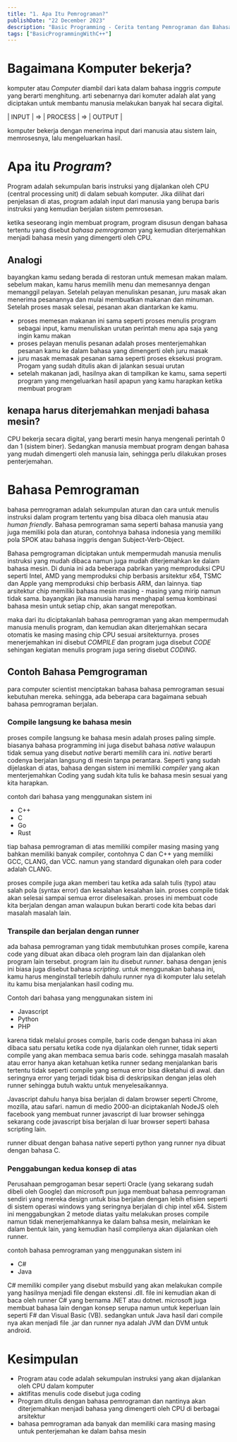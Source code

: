 ```yaml
---
title: "1. Apa Itu Pemrograman?"
publishDate: "22 December 2023"
description: "Basic Programming - Cerita tentang Pemrograman dan Bahasa Pemrograman"
tags: ["BasicProgrammingWithC++"]
---
```


# Bagaimana Komputer bekerja?
komputer atau _Computer_ diambil dari kata dalam bahasa inggris _compute_ yang berarti menghitung. arti sebenarnya dari komuter adalah
alat yang diciptakan untuk membantu manusia melakukan banyak hal secara digital.

| INPUT	| => | PROCESS | => | OUTPUT |

komputer bekerja dengan menerima input dari manusia atau sistem lain, memrosesnya, lalu mengeluarkan hasil.

# Apa itu _Program_?
Program adalah sekumpulan baris instruksi yang dijalankan oleh CPU (central processing unit) di dalam sebuah komputer.
Jika dilihat dari penjelasan di atas, program adalah input dari manusia yang berupa baris instruksi yang kemudian berjalan sistem pemrosesan.

ketika seseorang ingin membuat program, program disusun dengan bahasa tertentu yang disebut _bahasa pemrograman_ yang kemudian diterjemahkan menjadi bahasa mesin yang dimengerti oleh CPU.

## Analogi
bayangkan kamu sedang berada di restoran untuk memesan makan malam. sebelum makan, kamu harus memilih menu dan memesannya dengan memanggil pelayan. Setelah pelayan menuliskan pesanan, juru masak akan menerima pesanannya dan mulai membuatkan makanan dan minuman. Setelah proses masak selesai, pesanan akan diantarkan ke kamu.

- proses memesan makanan ini sama seperti proses menulis program sebagai input, kamu menuliskan urutan perintah menu apa saja yang ingin kamu makan
- proses pelayan menulis pesanan adalah proses menterjemahkan pesanan kamu ke dalam bahasa yang dimengerti oleh juru masak
- juru masak memasak pesanan sama seperti proses eksekusi program. Progam yang sudah ditulis akan di jalankan sesuai urutan
- setelah makanan jadi, hasilnya akan di tampilkan ke kamu, sama seperti program yang mengeluarkan hasil apapun yang kamu harapkan ketika membuat program

## kenapa harus diterjemahkan menjadi bahasa mesin?
CPU bekerja secara digital, yang berarti mesin hanya mengenali perintah 0 dan 1 (sistem biner). Sedangkan manusia membuat program dengan bahasa yang mudah dimengerti oleh manusia lain, sehingga perlu dilakukan proses penterjemahan.

# Bahasa Pemrograman
bahasa pemrograman adalah sekumpulan aturan dan cara untuk menulis instruksi dalam program tertentu yang bisa dibaca oleh manusia atau _human friendly_.
Bahasa pemrograman sama seperti bahasa manusia yang juga memiliki pola dan aturan, contohnya bahasa indonesia yang memiliki pola SPOK atau bahasa inggris dengan Subject-Verb-Object.
 
 Bahasa pemgrograman diciptakan untuk mempermudah manusia menulis instruksi yang mudah dibaca namun juga mudah diterjemahkan ke dalam bahasa mesin. Di dunia ini ada beberapa pabrikan yang memproduksi CPU seperti Intel, AMD yang memproduksi chip berbasis arsitektur x64, TSMC dan Apple yang memproduksi chip berbasis ARM, dan lainnya. tiap arsitektur chip memiliki bahasa mesin masing - masing yang mirip namun tidak sama. bayangkan jika manusia harus menghapal semua kombinasi bahasa mesin untuk setiap chip, akan sangat merepotkan.

 maka dari itu diciptakanlah bahasa pemrograman yang akan mempermudah manusia menulis program, dan kemudian akan diterjemahkan secara otomatis ke masing masing chip CPU sesuai arsitekturnya. proses menerjemahkan ini disebut _COMPILE_ dan program juga disebut _CODE_ sehingan kegiatan menulis program juga sering disebut _CODING_.

 ## Contoh Bahasa Pemgrograman
 para computer scientist menciptakan bahasa bahasa pemrograman sesuai kebutuhan mereka. sehingga, ada beberapa cara bagaimana sebuah bahasa pemrograman berjalan.

### Compile langsung ke bahasa mesin
proses compile langsung ke bahasa mesin adalah proses paling simple. biasanya bahasa programming ini juga disebut bahasa _native_ walaupun tidak semua yang disebut _native_ berarti memilih cara ini. _native_ berarti codenya berjalan langsung di mesin tanpa perantara. Seperti yang sudah dijelaskan di atas, bahasa dengan sistem ini memiliki _compiler_ yang akan menterjemahkan Coding yang sudah kita tulis ke bahasa mesin sesuai yang kita harapkan.

contoh dari bahasa yang menggunakan sistem ini
- C++
- C
- Go
- Rust

tiap bahasa pemrograman di atas memiliki compiler masing masing yang bahkan memiliki banyak compiler, contohnya C dan C++ yang memiliki GCC, CLANG, dan VCC. namun yang standard digunakan oleh para coder adalah CLANG.

proses compile juga akan memberi tau ketika ada salah tulis (typo) atau salah pola (syntax error) dan kesalahan kesalahan lain. proses compile tidak akan selesai sampai semua error diselesaikan. proses ini membuat code kita berjalan dengan aman walaupun bukan berarti code kita bebas dari masalah masalah lain. 

### Transpile dan berjalan dengan runner
ada bahasa pemrograman yang tidak membutuhkan proses compile, karena code yang dibuat akan dibaca oleh program lain dan dijalankan oleh program lain tersebut. program lain itu disebut _runner_. bahasa dengan jenis ini biasa juga disebut bahasa _scripting_. untuk menggunakan bahasa ini, kamu harus menginstall terlebih dahulu runner nya di komputer lalu setelah itu kamu bisa menjalankan hasil coding mu.

Contoh dari bahasa yang menggunakan sistem ini
- Javascript
- Python
- PHP

karena tidak melalui proses compile, baris code dengan bahasa ini akan dibaca satu persatu ketika code nya dijalankan oleh runner, tidak seperti compile yang akan membaca semua baris code. sehingga masalah masalah atau error hanya akan ketahuan ketika runner sedang menjalankan baris tertentu tidak seperti compile yang semua error bisa diketahui di awal. dan seringnya error yang terjadi tidak bisa di deskripsikan dengan jelas oleh runner sehingga butuh waktu untuk menyelesaikannya.

Javascript dahulu hanya bisa berjalan di dalam browser seperti Chrome, mozilla, atau safari. namun di medio 2000-an diciptakanlah NodeJS oleh facebook yang membuat runner javascript di luar browser sehingga sekarang code javascript bisa berjalan di luar browser seperti bahasa scripting lain.

runner dibuat dengan bahasa native seperti python yang runner nya dibuat dengan bahasa C.

### Penggabungan kedua konsep di atas
Perusahaan pemgrogaman besar seperti Oracle (yang sekarang sudah dibeli oleh Google) dan microsoft pun juga membuat bahasa pemrograman sendiri yang mereka design untuk bisa berjalan dengan lebih efisien seperti di sistem operasi windows yang seringnya berjalan di chip intel x64. Sistem ini menggabungkan 2 metode diatas yaitu melakukan proses compile namun tidak menerjemahkannya ke dalam bahsa mesin, melainkan ke dalam bentuk lain, yang kemudian hasil compilenya akan  dijalankan oleh runner.

contoh bahasa pemrograman yang menggunakan sistem ini
- C#
- Java

C# memiliki compiler yang disebut msbuild yang akan melakukan compile yang hasilnya menjadi file dengan ekstensi .dll. file ini kemudian akan di baca oleh runner C# yang bernama .NET atau dotnet. microsoft juga membuat bahasa lain dengan konsep serupa namun untuk keperluan lain seperti F# dan Visual Basic (VB). sedangkan untuk Java hasil dari compile nya akan menjadi file .jar dan runner nya adalah JVM dan DVM untuk android.

# Kesimpulan
- Program atau code adalah sekumpulan instruksi yang akan dijalankan oleh CPU dalam komputer
- aktifitas menulis code disebut juga coding
- Program ditulis dengan bahasa pemrograman dan nantinya akan diterjemahkan menjadi bahasa yang dimengerti oleh CPU di berbagai arsitektur
- bahasa pemrograman ada banyak dan memiliki cara masing masing untuk penterjemahan ke dalam bahsa mesin 